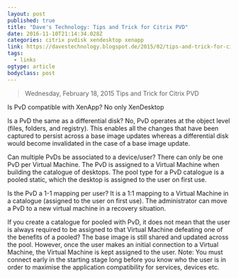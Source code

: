 ```yaml
---
layout: post
published: true
title: "Dave's Technology: Tips and Trick for Citrix PVD"
date: 2016-11-10T21:14:34.028Z
categories: citrix pvdisk xendesktop xenapp 
link: https://davestechnology.blogspot.de/2015/02/tips-and-trick-for-citrix-pvd.html
tags:
  - links
ogtype: article
bodyclass: post
---
```


> Wednesday, February 18, 2015
Tips and Trick for Citrix PVD
 

Is PvD compatible with XenApp?
No only XenDesktop
 

Is a PvD the same as a differential disk?
No, PvD operates at the object level (files, folders, and registry). This enables all the changes that have been captured to persist across a base image updates whereas a differential disk would become invalidated in the case of a base image update.
 

Can multiple PvDs be associated to a device/user?
There can only be one PvD per Virtual Machine. The PvD is assigned to a Virtual Machine when building the catalogue of desktops. The pool type for a PvD catalogue is a pooled static, which the desktop is assigned to the user on first use.
 

Is the PvD a 1-1 mapping per user?
It is a 1:1 mapping to a Virtual Machine in a catalogue (assigned to the user on first use). The administrator can move a PvD to a new virtual machine in a recovery situation.
 

If you create a catalogue for pooled with PvD, it does not mean that the user is always required to be assigned to that Virtual Machine defeating one of the benefits of a pooled?
The base image is still shared and updated across the pool. However, once the user makes an initial connection to a Virtual Machine, the Virtual Machine is kept assigned to the user.
Note: You must connect early in the starting stage long before you know who the user is in order to maximise the application compatibility for services, devices etc.
 
